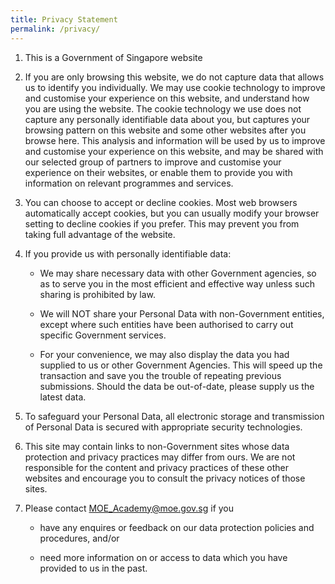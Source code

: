 ```yaml
---
title: Privacy Statement
permalink: /privacy/
---
```

1.  This is a Government of Singapore website
    
2.  If you are only browsing this website, we do not capture data that allows us to identify you individually. We may use cookie technology to improve and customise your experience on this website, and understand how you are using the website. The cookie technology we use does not capture any personally identifiable data about you, but captures your browsing pattern on this website and some other websites after you browse here. This analysis and information will be used by us to improve and customise your experience on this website, and may be shared with our selected group of partners to improve and customise your experience on their websites, or enable them to provide you with information on relevant programmes and services.
    
3.  You can choose to accept or decline cookies. Most web browsers automatically accept cookies, but you can usually modify your browser setting to decline cookies if you prefer. This may prevent you from taking full advantage of the website.
    
4.  If you provide us with personally identifiable data:
    
    *   We may share necessary data with other Government agencies, so as to serve you in the most efficient and effective way unless such sharing is prohibited by law.
        
    *   We will NOT share your Personal Data with non-Government entities, except where such entities have been authorised to carry out specific Government services.
        
    *   For your convenience, we may also display the data you had supplied to us or other Government Agencies. This will speed up the transaction and save you the trouble of repeating previous submissions. Should the data be out-of-date, please supply us the latest data.
        
5.  To safeguard your Personal Data, all electronic storage and transmission of Personal Data is secured with appropriate security technologies.
    
6.  This site may contain links to non-Government sites whose data protection and privacy practices may differ from ours. We are not responsible for the content and privacy practices of these other websites and encourage you to consult the privacy notices of those sites.
    
7.  Please contact [MOE\_Academy@moe.gov.sg](mailto:%20MOE_Academy@moe.gov.sg) if you
    
    *   have any enquires or feedback on our data protection policies and procedures, and/or
        
    *   need more information on or access to data which you have provided to us in the past.